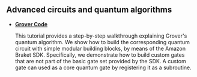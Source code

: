 ## <a name="advanced">Advanced circuits and quantum algorithms</a>

  * [**Grover Code**](https://github.com/Qubitsey/QuantumAlgorithms/blob/main/Grover.ipynb)

    This tutorial provides a step-by-step walkthrough explaining Grover's quantum algorithm. We show how to build the corresponding quantum circuit with simple modular building blocks, by means of the Amazon Braket SDK. Specifically, we demonstrate how to build custom gates that are not part of the basic gate set provided by the SDK. A custom gate can used as a core quantum gate by registering it as a subroutine.
